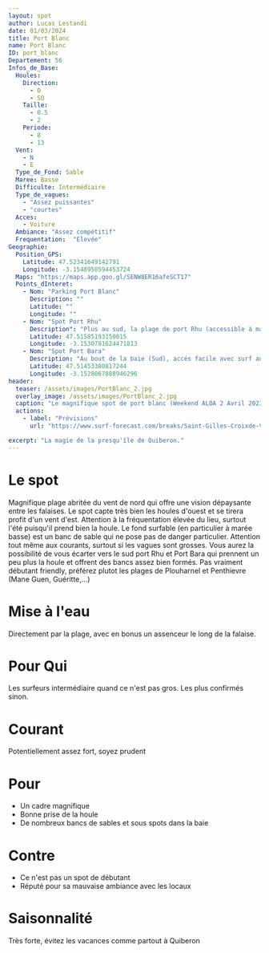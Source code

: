 ```yaml
---
layout: spot
author: Lucas Lestandi
date: 01/03/2024
title: Port Blanc
name: Port Blanc
ID: port_blanc
Departement: 56
Infos_de_Base:
  Houles:
    Direction:
      - O
      - SO
    Taille:
      - 0.5
      - 2
    Periode:
      - 8
      - 13
  Vent:
    - N
    - E
  Type_de_Fond: Sable
  Maree: Basse
  Difficulte: Intermédiaire
  Type_de_vagues:
    - "Assez puissantes"
    - "courtes"
  Acces:
    - Voiture
  Ambiance: "Assez compétitif"
  Frequentation:  "Elevée"
Geographie:
  Position_GPS:
    Latitude: 47.52341649142791
    Longitude: -3.1548950594453724
  Maps: "https://maps.app.goo.gl/SENW8ER16afeSCT17"
  Points_dInteret:
    - Nom: "Parking Port Blanc"
      Description: ""
      Latitude: ""
      Longitude: ""
    - Nom: "Spot Port Rhu"
      Description": "Plus au sud, la plage de port Rhu (accessible à marée basse ou par la falaise)"
      Latitude: 47.51585193150015
      Longitude: -3.1530781624471813
    - Nom: "Spot Port Bara"
      Description: "Au bout de la baie (Sud), accés facile avec surf autour du petit rocher"
      Latitude: 47.51453380817244
      Longitude: -3.1528067888946296
header:
  teaser: /assets/images/PortBlanc_2.jpg
  overlay_image: /assets/images/PortBlanc_2.jpg
  caption: "Le magnifique spot de port blanc (Weekend ALOA 2 Avril 2023)"
  actions:
    - label: "Prévisions"
      url: "https://www.surf-forecast.com/breaks/Saint-Gilles-Croixde-Vie/forecasts/latest/six_day"

excerpt: "La magie de la presqu'île de Quiberon."
---
```


# Le spot
Magnifique plage abritée du vent de nord qui offre une vision dépaysante entre les falaises. Le spot capte très bien les houles d'ouest et se tirera profit d'un vent d'est. Attention à la fréquentation élevée du lieu, surtout l'été puisqu'il prend bien la houle. Le fond surfable (en particulier à marée basse) est un banc de sable qui ne pose pas de danger particulier. Attention tout même aux courants, surtout si les vagues sont grosses. Vous aurez la possibilité de vous écarter vers le sud port Rhu et Port Bara qui prennent un peu plus la houle et offrent des bancs assez bien formés. Pas vraiment débutant friendly, préférez plutot les plages de Plouharnel et Penthievre (Mane Guen, Guéritte,...)

# Mise à l'eau
Directement par la plage, avec en bonus un assenceur le long de la falaise.


# Pour Qui
Les surfeurs intermédiaire quand ce n'est pas gros. Les plus confirmés sinon.

# Courant
Potentiellement assez fort, soyez prudent

# Pour
- Un cadre magnifique
- Bonne prise de la houle
- De nombreux bancs de sables et sous spots dans la baie

# Contre
- Ce n'est pas un spot de débutant
- Réputé pour sa mauvaise ambiance avec les locaux

# Saisonnalité
Très forte, évitez les vacances comme partout à Quiberon